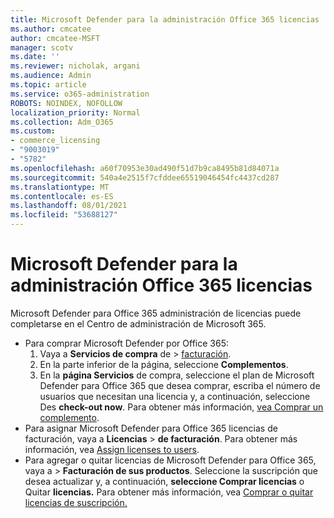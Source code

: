 ```yaml
---
title: Microsoft Defender para la administración Office 365 licencias
ms.author: cmcatee
author: cmcatee-MSFT
manager: scotv
ms.date: ''
ms.reviewer: nicholak, argani
ms.audience: Admin
ms.topic: article
ms.service: o365-administration
ROBOTS: NOINDEX, NOFOLLOW
localization_priority: Normal
ms.collection: Adm_O365
ms.custom:
- commerce_licensing
- "9003019"
- "5782"
ms.openlocfilehash: a60f70953e30ad490f51d7b9ca8495b81d84071a
ms.sourcegitcommit: 540a4e2515f7cfddee65519046454fc4437cd287
ms.translationtype: MT
ms.contentlocale: es-ES
ms.lasthandoff: 08/01/2021
ms.locfileid: "53688127"
---
```

# <a name="microsoft-defender-for-office-365-license-management"></a>Microsoft Defender para la administración Office 365 licencias

Microsoft Defender para Office 365 administración de licencias puede completarse en el Centro de administración de Microsoft 365.

- Para comprar Microsoft Defender por Office 365:
    1. Vaya a **Servicios de compra** de  >  [facturación](https://go.microsoft.com/fwlink/p/?linkid=868433).
    2. En la parte inferior de la página, seleccione **Complementos**.
    3. En la **página Servicios** de compra, seleccione el plan de Microsoft Defender para Office 365 que desea comprar, escriba el número de usuarios que necesitan una licencia y, a continuación, seleccione Des **check-out now**. Para obtener más información, [vea Comprar un complemento](/microsoft-365/commerce/buy-or-edit-an-add-on).
- Para asignar Microsoft Defender para Office 365 licencias de facturación, vaya a **Licencias**  >  **de facturación**. Para obtener más información, vea [Assign licenses to users](/microsoft-365/admin/manage/assign-licenses-to-users).
- Para agregar o quitar licencias de Microsoft Defender para Office 365, vaya a  >  **Facturación de sus productos**. Seleccione la suscripción que desea actualizar y, a continuación, **seleccione Comprar licencias** o Quitar **licencias.** Para obtener más información, vea [Comprar o quitar licencias de suscripción.](/microsoft-365/commerce/licenses/buy-licenses)